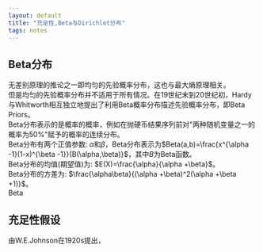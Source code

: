 ```yaml
---
layout: default
title: "充足性,Beta与Dirichlet分布"
tags: notes
---
```

<head>
    <script src="https://cdn.mathjax.org/mathjax/latest/MathJax.js?config=TeX-AMS-MML_HTMLorMML" type="text/javascript"></script>
    <script type="text/x-mathjax-config">
        MathJax.Hub.Config({
            tex2jax: {
            skipTags: ['script', 'noscript', 'style', 'textarea', 'pre'],
            inlineMath: [['$','$']]
            }
        });
    </script>
</head>

## Beta分布
无差别原理的推论之一即均匀的先验概率分布，这也与最大熵原理相关。  
但是均匀的先验概率分布并不适用于所有情况。在19世纪末到20世纪初，Hardy与Whitworth相互独立地提出了利用Beta概率分布描述先验概率分布，即Beta Priors。  
Beta分布表示的是概率的概率，例如在抛硬币结果序列前对"两种随机变量之一的概率为50%"赋予的概率的连续分布。  
Beta分布有两个正值参数: $\alpha$和$\beta$，Beta分布表示为$Beta(a,b)=\frac{x^{\alpha -1}(1-x)^{\beta -1}}{B(\alpha,\beta)}$，其中$B$为Beta函数。  
Beta分布的均值(期望值)为: $E(X)=\frac{\alpha}{\alpha +\beta}$。  
Beta分布的方差为: $\frac{\alpha\beta}{(\alpha +\beta)^2(\alpha +\beta +1)}$。  
Beta


## 充足性假设
由W.E.Johnson在1920s提出，
